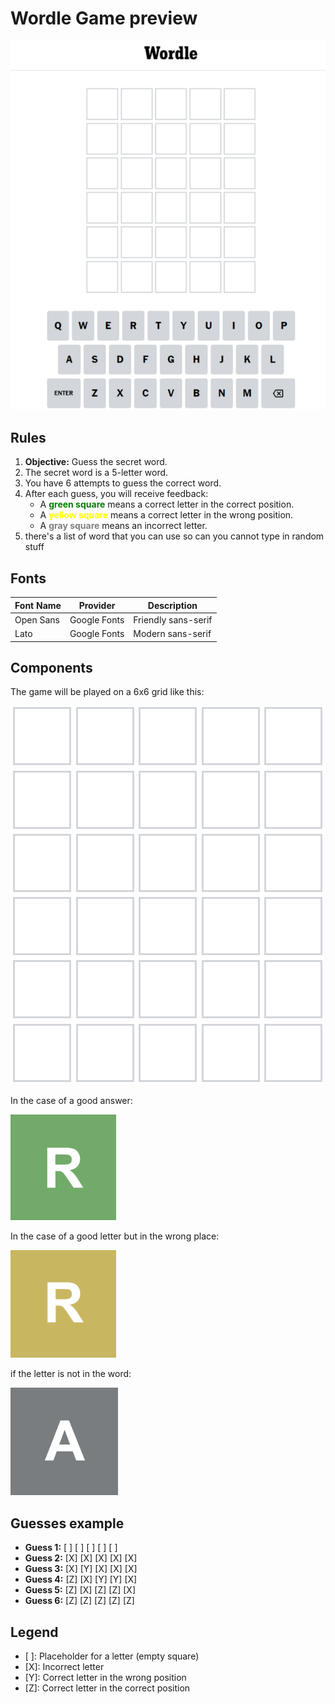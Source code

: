 # Wordle Game preview

![Example Image](assets/wordleexample.png)
## Rules
1. **Objective:** Guess the secret word.
2. The secret word is a 5-letter word.
3. You have 6 attempts to guess the correct word.
4. After each guess, you will receive feedback:
   - A <span style="color: green; font-weight: bold;">green square</span> means a correct letter in the correct position.
   - A <span style="color: yellow; font-weight: bold;">yellow square</span> means a correct letter in the wrong position.
   - A <span style="color: gray; font-weight: bold;">gray square</span> means an incorrect letter.
5. there's a list of word that you can use so can you cannot type in random stuff
## Fonts
| Font Name     | Provider          | Description                    |
| ------------- | ----------------- | ------------------------------ |
| Open Sans     | Google Fonts      | Friendly sans-serif            |
| Lato          | Google Fonts      | Modern sans-serif              |
## Components
 The game will be played on a 6x6 grid like this:

![Example grid](assets/grid.png)

In the case of a good answer:

![Example correct answer](assets/green.png)

In the case of a good letter but in the wrong place:

![Example corect but wrong place](assets/yellow.png)

if the letter is not in the word:

![Example not here](assets/grey.png)

## Guesses example
- **Guess 1:** [ ] [ ] [ ] [ ] [ ]
- **Guess 2:** [X] [X] [X] [X] [X]
- **Guess 3:** [X] [Y] [X] [X] [X]
- **Guess 4:** [Z] [X] [Y] [Y] [X]
- **Guess 5:** [Z] [X] [Z] [Z] [X]
- **Guess 6:** [Z] [Z] [Z] [Z] [Z]

## Legend
- [ ]: Placeholder for a letter (empty square)
- [X]: Incorrect letter
- [Y]: Correct letter in the wrong position
- [Z]: Correct letter in the correct position
